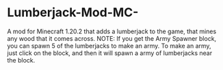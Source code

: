 # Lumberjack-Mod-MC-
A mod for Minecraft 1.20.2 that adds a lumberjack to the game, that mines any wood that it comes across. NOTE: If you get the Army Spawner block, you can spawn 5 of the lumberjacks to make an army. To make an army, just click on the block, and then it will spawn a army of lumberjacks near the block.
